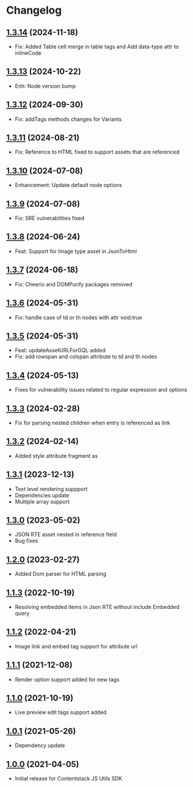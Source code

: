 # Changelog

## [1.3.14](https://github.com/contentstack/contentstack-utils-javascript/tree/v1.3.14) (2024-11-18)
 - Fix: Added Table cell merge in table tags and Add data-type attr to inlineCode

## [1.3.13](https://github.com/contentstack/contentstack-utils-javascript/tree/v1.3.13) (2024-10-22)
 - Enh: Node version bump

## [1.3.12](https://github.com/contentstack/contentstack-utils-javascript/tree/v1.3.12) (2024-09-30)
 - Fix: addTags methods changes for Variants

## [1.3.11](https://github.com/contentstack/contentstack-utils-javascript/tree/v1.3.11) (2024-08-21)
 - Fix: Reference to HTML fixed to support assets that are referenced

## [1.3.10](https://github.com/contentstack/contentstack-utils-javascript/tree/v1.3.10) (2024-07-08)
 - Enhancement: Update default node options

## [1.3.9](https://github.com/contentstack/contentstack-utils-javascript/tree/v1.3.9) (2024-07-08)
 - Fix: SRE vulnerabilities fixed

## [1.3.8](https://github.com/contentstack/contentstack-utils-javascript/tree/v1.3.8) (2024-06-24)
 - Feat: Support for Image type asset in JsonToHtml 

## [1.3.7](https://github.com/contentstack/contentstack-utils-javascript/tree/v1.3.7) (2024-06-18)
 - Fix: Cheerio and DOMPurify packages removed

## [1.3.6](https://github.com/contentstack/contentstack-utils-javascript/tree/v1.3.6) (2024-05-31)
 - Fix: handle case of td or th nodes with attr void:true

## [1.3.5](https://github.com/contentstack/contentstack-utils-javascript/tree/v1.3.5) (2024-05-31)
 - Feat: updateAssetURLForGQL added
 - Fix: add rowspan and colspan attribute to td and th nodes

## [1.3.4](https://github.com/contentstack/contentstack-utils-javascript/tree/v1.3.4) (2024-05-13)
 - Fixes for vulnerability issues related to regular expression and options

## [1.3.3](https://github.com/contentstack/contentstack-utils-javascript/tree/v1.3.3) (2024-02-28)
 - Fix for parsing nested children when entry is referenced as link

## [1.3.2](https://github.com/contentstack/contentstack-utils-javascript/tree/v1.3.2) (2024-02-14)
 - Added style attribute fragment as 

## [1.3.1](https://github.com/contentstack/contentstack-utils-javascript/tree/v1.3.1) (2023-12-13)
 - Text level rendering suppport
 - Dependencies update
 - Multiple array support

## [1.3.0](https://github.com/contentstack/contentstack-utils-javascript/tree/v1.3.0) (2023-05-02)
 - JSON RTE asset nested in reference field
 - Bug fixes

## [1.2.0](https://github.com/contentstack/contentstack-utils-javascript/tree/v1.2.0) (2023-02-27)
 - Added Dom parser for HTML parsing

## [1.1.3](https://github.com/contentstack/contentstack-utils-javascript/tree/v1.1.3) (2022-10-19)
 - Resolving embedded items in Json RTE without include Embedded query

## [1.1.2](https://github.com/contentstack/contentstack-utils-javascript/tree/v1.1.2) (2022-04-21)
 - Image link and embed tag support for attribute url

## [1.1.1](https://github.com/contentstack/contentstack-utils-javascript/tree/v1.1.1) (2021-12-08)
 - Render option support added for new tags

## [1.1.0](https://github.com/contentstack/contentstack-utils-javascript/tree/v1.1.0) (2021-10-19)
 - Live preview edit tags support added

## [1.0.1](https://github.com/contentstack/contentstack-utils-javascript/tree/v1.0.1) (2021-05-26)
 - Dependency update
## [1.0.0](https://github.com/contentstack/contentstack-utils-javascript/tree/v1.0.0) (2021-04-05)
  - Initial release for Contentstack JS Utils SDK

